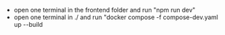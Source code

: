 - open one terminal in the frontend folder and run "npm run dev"
- open one terminal in ./ and run "docker compose -f compose-dev.yaml up --build